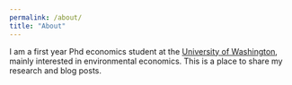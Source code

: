 ```yaml
---
permalink: /about/
title: "About"
---
```

<base target="_blank">

I am a first year Phd economics student at the [University of Washington](https://econ.washington.edu/people/erik-andersen), mainly interested in environmental economics. This is a place to share my research and blog posts. 
